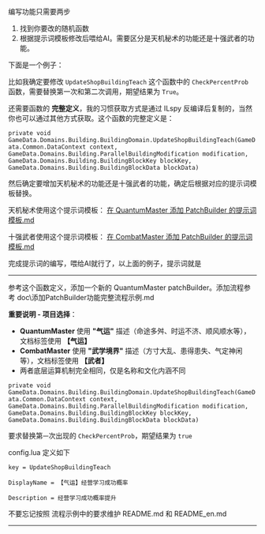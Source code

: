 编写功能只需要两步
1. 找到你要改的随机函数
2. 根据提示词模板修改后喂给AI。需要区分是天机秘术的功能还是十强武者的功能。

下面是一个例子：

比如我确定要修改 `UpdateShopBuildingTeach` 这个函数中的 `CheckPercentProb` 函数，需要替换第一次和第二次调用，期望结果为 `True`。

还需要函数的 **完整定义**，我的习惯获取方式是通过 ILspy 反编译后复制的，当然你也可以通过其他方式获取。这个函数的完整定义是：

`private void GameData.Domains.Building.BuildingDomain.UpdateShopBuildingTeach(GameData.Common.DataContext context, GameData.Domains.Building.ParallelBuildingModification modification, GameData.Domains.Building.BuildingBlockKey blockKey, GameData.Domains.Building.BuildingBlockData blockData)`

然后确定要增加天机秘术的功能还是十强武者的功能，确定后根据对应的提示词模板替换。

天机秘术使用这个提示词模板：
[在 QuantumMaster 添加 PatchBuilder 的提示词模板.md](./在%20QuantumMaster%20添加%20PatchBuilder%20的提示词模板.md)

十强武者使用这个提示词模板：
[在 CombatMaster 添加 PatchBuilder 的提示词模板.md](./在%20CombatMaster%20添加%20PatchBuilder%20的提示词模板.md)

完成提示词的编写，喂给AI就行了，以上面的例子，提示词就是

---

参考这个函数定义，添加一个新的 QuantumMaster patchBuilder。添加流程参考 doc\添加PatchBuilder功能完整流程示例.md

**重要说明 - 项目选择**：
- **QuantumMaster** 使用 **"气运"** 描述（命途多舛、时运不济、顺风顺水等），文档标签使用 **【气运】**
- **CombatMaster** 使用 **"武学境界"** 描述（方寸大乱、患得患失、气定神闲等），文档标签使用 **【武者】**
- 两者底层运算机制完全相同，仅是名称和文化内涵不同

`private void GameData.Domains.Building.BuildingDomain.UpdateShopBuildingTeach(GameData.Common.DataContext context, GameData.Domains.Building.ParallelBuildingModification modification, GameData.Domains.Building.BuildingBlockKey blockKey, GameData.Domains.Building.BuildingBlockData blockData)`

要求替换第`一`次出现的 `CheckPercentProb`，期望结果为 `true`

config.lua 定义如下

`key = UpdateShopBuildingTeach`

`DisplayName = 【气运】经营学习成功概率`

`Description = 经营学习成功概率提升`

不要忘记按照 流程示例中的要求维护 README.md 和 README_en.md

---